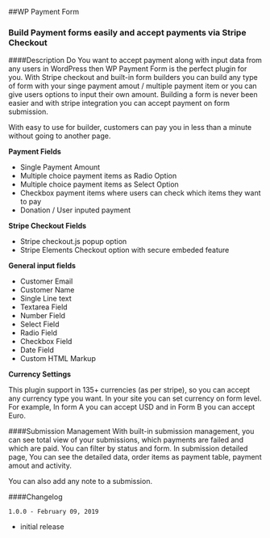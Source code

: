 ##WP Payment Form
### Build Payment forms easily and accept payments via Stripe Checkout

####Description
Do You want to accept payment along with input data from any users in WordPress then WP Payment Form is the perfect plugin for you.
With Stripe checkout and built-in form builders you can build any type of form with your singe payment amout / multiple payment item or you can give users options to input their own amount.
Building a form is never been easier and with stripe integration you can accept payment on form submission.

With easy to use for builder, customers can pay you in less than a minute without going to another page.

**Payment Fields**
- Single Payment Amount
- Multiple choice payment items as Radio Option
- Multiple choice payment items as Select Option
- Checkbox payment items where users can check which items they want to pay
- Donation / User inputed payment

**Stripe Checkout Fields**
- Stripe checkout.js popup option
- Stripe Elements Checkout option with secure embeded feature

**General input fields**
- Customer Email
- Customer Name
- Single Line text
- Textarea Field
- Number Field
- Select Field
- Radio Field
- Checkbox Field
- Date Field
- Custom HTML Markup

**Currency Settings**

This plugin support in 135+ currencies (as per stripe), so you can accept any currency type you want. In your site you can set currency on form level. For example, In form A you can accept USD and in Form B you can accept Euro.

####Submission Management
With built-in submission management, you can see total view of your submissions, which payments are failed and which are paid. You can filter by status and form.
In submission detailed page, You can see the detailed data, order items as payment table, payment amout and activity.

You can also add any note to a submission.

####Changelog

`1.0.0 - February 09, 2019`
- initial release

